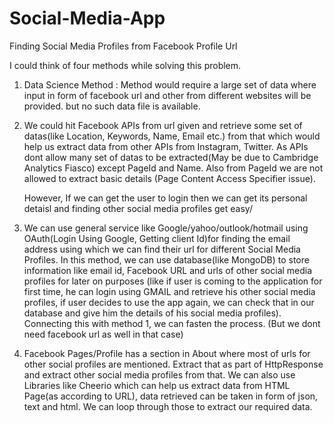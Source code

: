 # Social-Media-App
Finding Social Media Profiles from Facebook Profile Url


I could think of four methods while solving this problem.
1. Data Science Method : 
  Method would require a large set of data where input in form of facebook url and other from different websites will be provided.
         but no such data file is available.
         
2. We could hit Facebook APIs from url given and retrieve some set of datas(like Location, Keywords, Name, Email etc.) from that which      would help us extract data from other APIs from Instagram, Twitter.
   As APIs dont allow many set of datas to be extracted(May be due to Cambridge Analytics Fiasco) except PageId and Name. Also from PageId we are not allowed to extract basic details (Page Content Access Specifier issue).
   
   However, If we can get the user to login then we can get its personal detaisl and finding other social media profiles get easy/

3. We can use general service like Google/yahoo/outlook/hotmail using OAuth(Login Using Google, Getting client Id)for finding the email     address using which we can find their url for different Social Media Profiles.
  In this method, we can use database(like MongoDB) to store information like email id, Facebook URL and urls of other social media         profiles for later on purposes (like if user is coming to the application for first time, he can login using GMAIL and retrieve his       other social media profiles, if user decides to use the app again, we can check that in our database and give him the details of his        social media profiles).
  Connecting this with method 1, we can fasten the process.
  (But we dont need facebook url as well in that case)
   
4. Facebook Pages/Profile has a  section in About where most of urls for other social profiles are mentioned. Extract that as part of HttpResponse and extract other social media profiles from that.
We can also use Libraries like Cheerio which can help us extract data from HTML Page(as according to URL), data retrieved can be taken in form of json, text and html.
We can loop through those to extract our required data.
